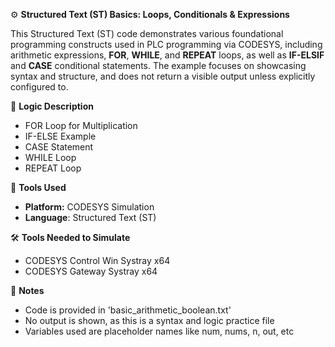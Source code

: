 ⚙️ **Structured Text (ST) Basics: Loops, Conditionals & Expressions**

This Structured Text (ST) code demonstrates various foundational programming constructs used in PLC programming via CODESYS, including arithmetic expressions, **FOR**, **WHILE**, and **REPEAT** loops, as well as **IF-ELSIF** and **CASE** conditional statements. The example focuses on showcasing syntax and structure, and does not return a visible output unless explicitly configured to.

🧩 **Logic Description**

- FOR Loop for Multiplication
- IF-ELSE Example
- CASE Statement
- WHILE Loop
- REPEAT Loop

🔧 **Tools Used**
- **Platform:** CODESYS Simulation 
- **Language**: Structured Text (ST)

🛠️ **Tools Needed to Simulate**
- CODESYS Control Win Systray x64
- CODESYS Gateway Systray x64

📌 **Notes**
- Code is provided in 'basic_arithmetic_boolean.txt'
- No output is shown, as this is a syntax and logic practice file
- Variables used are placeholder names like num, nums, n, out, etc

